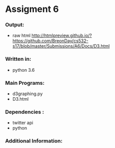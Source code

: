 # **Assigment 6**

### Output:
* raw html http://htmlpreview.github.io/?https://github.com/BreonDay/cs532-s17/blob/master/Submissions/A6/Docs/D3.html

### Written in:
* python 3.6

### Main Programs:
* d3graphing.py
* D3.html

### Dependencies :
* twitter api 
* python 

### Additional Information:
